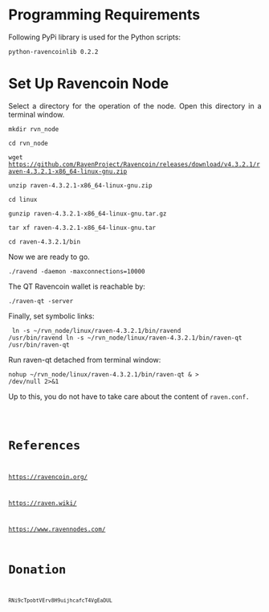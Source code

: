 # Programming Requirements

<p align="justify">Following PyPi library is used for the Python scripts:</p>

<code>python-ravencoinlib 0.2.2</code>

# Set Up Ravencoin Node

<p align="justify">Select a directory for the operation of the node. Open this directory in a terminal window.</p>

<code>mkdir rvn_node</code>

<code>cd rvn_node</code>

<code>wget https://github.com/RavenProject/Ravencoin/releases/download/v4.3.2.1/raven-4.3.2.1-x86_64-linux-gnu.zip</code>

<code>unzip raven-4.3.2.1-x86_64-linux-gnu.zip</code>
  
<code>cd linux</code>
  
<code>gunzip raven-4.3.2.1-x86_64-linux-gnu.tar.gz</code>
  
<code>tar xf raven-4.3.2.1-x86_64-linux-gnu.tar</code>
  
<code>cd raven-4.3.2.1/bin</code> 
  
<p align="justify">Now we are ready to go.</p>
  
<code>./ravend -daemon -maxconnections=10000</code> 

<p align="justify">The QT Ravencoin wallet is reachable by:</p>

<code>./raven-qt -server</code> 

<p align="justify">Finally, set symbolic links:</p>

<code><pre>
ln -s ~/rvn_node/linux/raven-4.3.2.1/bin/ravend /usr/bin/ravend
ln -s ~/rvn_node/linux/raven-4.3.2.1/bin/raven-qt /usr/bin/raven-qt
</pre></code> 

<p align="justify">Run raven-qt detached from terminal window:</p>

<code>nohup ~/rvn_node/linux/raven-4.3.2.1/bin/raven-qt & > /dev/null 2>&1</code>

<p align="justify">Up to this, you do not have to take care about the content of <code>raven.conf</>.</p>

# References


https://ravencoin.org/

https://raven.wiki/

https://www.ravennodes.com/

# Donation

<div class="snippet-clipboard-content position-relative overflow-auto" data-snippet-clipboard-copy-content="RNi9cTpobtVErv8H9uijhcafcT4VgEaDUL"><pre><code>RNi9cTpobtVErv8H9uijhcafcT4VgEaDUL</code></pre></div>
